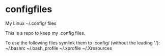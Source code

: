 # configfiles
My Linux ~/.config/ files

This is a repo to keep my .config files.

To use the following files symlink them to .config/ (without the leading '.'):
    ~/.bashrc
    ~/.bash_profile
    ~/.xprofile
    ~/.Xresources
